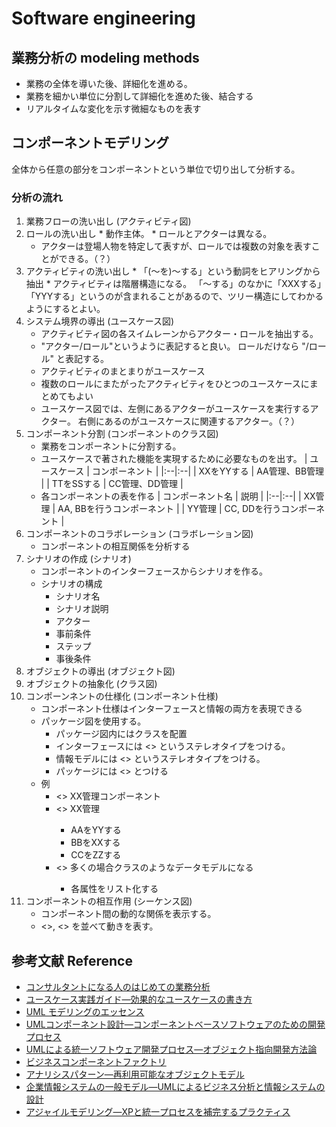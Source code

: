 # Software engineering

## 業務分析の modeling methods

* 業務の全体を導いた後、詳細化を進める。
* 業務を細かい単位に分割して詳細化を進めた後、結合する
* リアルタイムな変化を示す微細なものを表す

## コンポーネントモデリング

全体から任意の部分をコンポーネントという単位で切り出して分析する。

### 分析の流れ

1. 業務フローの洗い出し (アクティビティ図)
  1. ロールの洗い出し
    * 動作主体。
    * ロールとアクターは異なる。
      * アクターは登場人物を特定して表すが、ロールでは複数の対象を表すことができる。（？）
  2. アクティビティの洗い出し
    * 「(〜を)〜する」という動詞をヒアリングから抽出
    * アクティビティは階層構造になる。 「〜する」のなかに「XXXする」「YYYする」というのが含まれることがあるので、ツリー構造にしてわかるようにするとよい。
2. システム境界の導出 (ユースケース図)
    * アクティビティ図の各スイムレーンからアクター・ロールを抽出する。
    * "アクター/ロール"というように表記すると良い。 ロールだけなら "/ロール" と表記する。
    * アクティビティのまとまりがユースケース
    * 複数のロールにまたがったアクティビティをひとつのユースケースにまとめてもよい
    * ユースケース図では、左側にあるアクターがユースケースを実行するアクター。 右側にあるのがユースケースに関連するアクター。（？）
3. コンポーネント分割 (コンポーネントのクラス図)
    * 業務をコンポーネントに分割する。
    * ユースケースで著された機能を実現するために必要なものを出す。
        | ユースケース | コンポーネント |
        |:--|:--|
        | XXをYYする | AA管理、BB管理 |
        | TTをSSする | CC管理、DD管理 |
    * 各コンポーネントの表を作る
        | コンポーネント名 | 説明 |
        |:--|:--|
        | XX管理 | AA, BBを行うコンポーネント |
        | YY管理 | CC, DDを行うコンポーネント |
4. コンポーネントのコラボレーション (コラボレーション図)
    * コンポーネントの相互関係を分析する
5. シナリオの作成 (シナリオ)
    * コンポーネントのインターフェースからシナリオを作る。
    * シナリオの構成
        * シナリオ名
        * シナリオ説明
        * アクター
        * 事前条件
        * ステップ
        * 事後条件
6. オブジェクトの導出 (オブジェクト図)
7. オブジェクトの抽象化 (クラス図)
8. コンポーンネントの仕様化 (コンポーネント仕様)
    * コンポーネント仕様はインターフェースと情報の両方を表現できる
    * パッケージ図を使用する。
        * パッケージ図内にはクラスを配置
        * インターフェースには <<interface type>> というステレオタイプをつける。
        * 情報モデルには <<info type>> というステレオタイプをつける。
        * パッケージには <<component>> とつける
    * 例
        * <<component>> XX管理コンポーネント
        * <<interface type>> XX管理
            * AAをYYする
            * BBをXXする
            * CCをZZする
        * <<info type>> 多くの場合クラスのようなデータモデルになる
            * 各属性をリスト化する
9. コンポーネントの相互作用 (シーケンス図)
    * コンポーネント間の動的な関係を表示する。
    * <<actor>>, <<component>> を並べて動きを表す。
  
## 参考文献 Reference

* [コンサルタントになる人のはじめての業務分析](https://www.amazon.co.jp/dp/4797324058/ref=as_li_ss_tl?ie=UTF8&linkCode=ll1&tag=kjot-22&linkId=c803ac4bb54763f0ce505fff789c03d3&language=ja_JP)
* [ユースケース実践ガイド―効果的なユースケースの書き方](https://www.amazon.co.jp/dp/4798101273/ref=as_li_ss_tl?ie=UTF8&linkCode=ll1&tag=kjot-22&linkId=061a1ec761a88260662ee9a46e2e75f3&language=ja_JP)
* [UML モデリングのエッセンス](https://www.amazon.co.jp/dp/4798107956/ref=as_li_ss_tl?ie=UTF8&linkCode=ll1&tag=kjot-22&linkId=870c6a74dfcc567e58f0c3f39cace55a&language=ja_JP)
* [UMLコンポーネント設計―コンポーネントベースソフトウェアのための開発プロセス](https://www.amazon.co.jp/dp/489471387X/ref=as_li_ss_tl?ie=UTF8&linkCode=ll1&tag=kjot-22&linkId=61c614f76f86e0733c36e5b977a9f63b&language=ja_JP)
* [UMLによる統一ソフトウェア開発プロセス―オブジェクト指向開発方法論](https://www.amazon.co.jp/dp/4881358367/ref=as_li_ss_tl?ie=UTF8&linkCode=ll1&tag=kjot-22&linkId=3ac3aa62f25e63fb38bd694cf43888b0&language=ja_JP)
* [ビジネスコンポーネントファクトリ](https://www.amazon.co.jp/dp/4798100935/ref=as_li_ss_tl?ie=UTF8&linkCode=ll1&tag=kjot-22&linkId=31597e917dac4299cda76f7899bf77dd&language=ja_JP)
* [アナリシスパターン―再利用可能なオブジェクトモデル](https://www.amazon.co.jp/dp/4894716933/ref=as_li_ss_tl?ie=UTF8&linkCode=ll1&tag=kjot-22&linkId=d9416826fccd9c152ebe00d94fd097df&language=ja_JP)
* [企業情報システムの一般モデル―UMLによるビジネス分析と情報システムの設計](https://www.amazon.co.jp/dp/4894714841/ref=as_li_ss_tl?ie=UTF8&linkCode=ll1&tag=kjot-22&linkId=c41bc98f4bd11366c67680870b959f7c&language=ja_JP)
* [アジャイルモデリング―XPと統一プロセスを補完するプラクティス](https://www.amazon.co.jp/dp/4798102636/ref=as_li_ss_tl?ie=UTF8&linkCode=ll1&tag=kjot-22&linkId=3686fe40e0dd420ba27bf68e58b06960&language=ja_JP)
